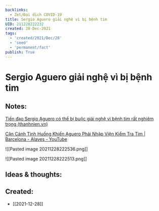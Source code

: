 ```yaml
---
backlinks:
  - Zet/Đại dịch COVID-19
title: Sergio Aguero giải nghệ vì bị bệnh tim
UID: 211228222232
created: 28-Dec-2021
tags:
  - 'created/2021/Dec/28'
  - 'seed'
  - 'permanent/fact'
publish: True
---
```

# Sergio Aguero giải nghệ vì bị bệnh tim

## Notes:
[Tiền đạo Sergio Aguero có thể bị buộc giải nghệ vì bệnh tim rất nghiêm trọng (thanhnien.vn)](https://thanhnien.vn/tien-dao-sergio-aguero-co-the-bi-buoc-giai-nghe-vi-benh-tim-rat-nghiem-trong-post1400709.html)

[Cận Cảnh Tình Huống Khiến Aguero Phải Nhập Viện Kiểm Tra Tim | Barcelona - Alaves - YouTube](https://www.youtube.com/watch?v=FdOi8i9XGIY)

![[Pasted image 20211228222536.png]]

![[Pasted image 20211228222513.png]]

## Ideas & thoughts:



## Created:
- [[2021-12-28]]
